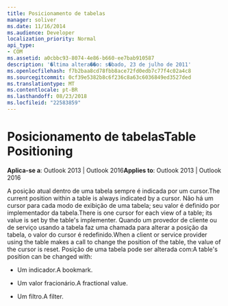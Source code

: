```yaml
---
title: Posicionamento de tabelas
manager: soliver
ms.date: 11/16/2014
ms.audience: Developer
localization_priority: Normal
api_type:
- COM
ms.assetid: a0cbbc93-8074-4e86-b660-ee7bab910587
description: '�ltima altera��o: s�bado, 23 de julho de 2011'
ms.openlocfilehash: f7b2baa8cd78fbb8ace72fd0edb7c77f4c02a4c8
ms.sourcegitcommit: 0cf39e5382b8c6f236c8a63c6036849ed3527ded
ms.translationtype: MT
ms.contentlocale: pt-BR
ms.lasthandoff: 08/23/2018
ms.locfileid: "22583859"
---
```

# <a name="table-positioning"></a><span data-ttu-id="9a74d-103">Posicionamento de tabelas</span><span class="sxs-lookup"><span data-stu-id="9a74d-103">Table Positioning</span></span>

  
  
<span data-ttu-id="9a74d-104">**Aplica-se a**: Outlook 2013 | Outlook 2016</span><span class="sxs-lookup"><span data-stu-id="9a74d-104">**Applies to**: Outlook 2013 | Outlook 2016</span></span> 
  
<span data-ttu-id="9a74d-105">A posição atual dentro de uma tabela sempre é indicada por um cursor.</span><span class="sxs-lookup"><span data-stu-id="9a74d-105">The current position within a table is always indicated by a cursor.</span></span> <span data-ttu-id="9a74d-106">Não há um cursor para cada modo de exibição de uma tabela; seu valor é definido por implementador da tabela.</span><span class="sxs-lookup"><span data-stu-id="9a74d-106">There is one cursor for each view of a table; its value is set by the table's implementer.</span></span> <span data-ttu-id="9a74d-107">Quando um provedor de cliente ou de serviço usando a tabela faz uma chamada para alterar a posição da tabela, o valor do cursor é redefinido.</span><span class="sxs-lookup"><span data-stu-id="9a74d-107">When a client or service provider using the table makes a call to change the position of the table, the value of the cursor is reset.</span></span> <span data-ttu-id="9a74d-108">Posição de uma tabela pode ser alterada com:</span><span class="sxs-lookup"><span data-stu-id="9a74d-108">A table's position can be changed with:</span></span>
  
- <span data-ttu-id="9a74d-109">Um indicador.</span><span class="sxs-lookup"><span data-stu-id="9a74d-109">A bookmark.</span></span>
    
- <span data-ttu-id="9a74d-110">Um valor fracionário.</span><span class="sxs-lookup"><span data-stu-id="9a74d-110">A fractional value.</span></span>
    
- <span data-ttu-id="9a74d-111">Um filtro.</span><span class="sxs-lookup"><span data-stu-id="9a74d-111">A filter.</span></span>
    

